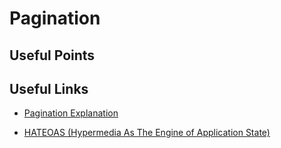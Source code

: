 # Pagination

## Useful Points



## Useful Links

- [Pagination Explanation](https://www.moesif.com/blog/technical/api-design/REST-API-Design-Filtering-Sorting-and-Pagination/#pagination)

- [HATEOAS (Hypermedia As The Engine of Application State)](https://en.wikipedia.org/wiki/HATEOAS)
